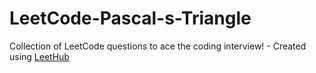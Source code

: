 # LeetCode-Pascal-s-Triangle
Collection of LeetCode questions to ace the coding interview! - Created using [LeetHub](https://github.com/QasimWani/LeetHub)

